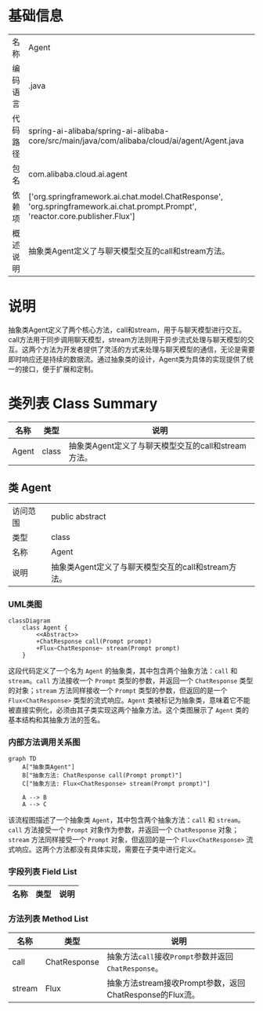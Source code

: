 # 基础信息

|      |      |
|------|------|
| 名称 | Agent |
| 编码语言 | .java |
| 代码路径 | spring-ai-alibaba/spring-ai-alibaba-core/src/main/java/com/alibaba/cloud/ai/agent/Agent.java |
| 包名 | com.alibaba.cloud.ai.agent |
| 依赖项 | ['org.springframework.ai.chat.model.ChatResponse', 'org.springframework.ai.chat.prompt.Prompt', 'reactor.core.publisher.Flux'] |
| 概述说明 | 抽象类Agent定义了与聊天模型交互的call和stream方法。 |

# 说明

抽象类Agent定义了两个核心方法，call和stream，用于与聊天模型进行交互。call方法用于同步调用聊天模型，stream方法则用于异步流式处理与聊天模型的交互。这两个方法为开发者提供了灵活的方式来处理与聊天模型的通信，无论是需要即时响应还是持续的数据流。通过抽象类的设计，Agent类为具体的实现提供了统一的接口，便于扩展和定制。

# 类列表 Class Summary

| 名称   | 类型  | 说明 |
|-------|------|-------------|
| Agent | class | 抽象类Agent定义了与聊天模型交互的call和stream方法。 |



## 类 Agent

|      |      |
|------|------|
| 访问范围 | public abstract |
| 类型 | class |
| 名称 | Agent |
| 说明 | 抽象类Agent定义了与聊天模型交互的call和stream方法。 |


### UML类图

```mermaid
classDiagram
    class Agent {
        <<Abstract>>
        +ChatResponse call(Prompt prompt)
        +Flux~ChatResponse~ stream(Prompt prompt)
    }
```

这段代码定义了一个名为 `Agent` 的抽象类，其中包含两个抽象方法：`call` 和 `stream`。`call` 方法接收一个 `Prompt` 类型的参数，并返回一个 `ChatResponse` 类型的对象；`stream` 方法同样接收一个 `Prompt` 类型的参数，但返回的是一个 `Flux<ChatResponse>` 类型的流式响应。`Agent` 类被标记为抽象类，意味着它不能被直接实例化，必须由其子类实现这两个抽象方法。这个类图展示了 `Agent` 类的基本结构和其抽象方法的签名。


### 内部方法调用关系图

```mermaid
graph TD
    A["抽象类Agent"]
    B["抽象方法: ChatResponse call(Prompt prompt)"]
    C["抽象方法: Flux<ChatResponse> stream(Prompt prompt)"]

    A --> B
    A --> C
```

该流程图描述了一个抽象类 `Agent`，其中包含两个抽象方法：`call` 和 `stream`。`call` 方法接受一个 `Prompt` 对象作为参数，并返回一个 `ChatResponse` 对象；`stream` 方法同样接受一个 `Prompt` 对象，但返回的是一个 `Flux<ChatResponse>` 流式响应。这两个方法都没有具体实现，需要在子类中进行定义。

### 字段列表 Field List

| 名称  | 类型  | 说明 |
|-------|-------|------|

### 方法列表 Method List

| 名称  | 类型  | 说明 |
|-------|-------|------|
| call | ChatResponse | 抽象方法`call`接收`Prompt`参数并返回`ChatResponse`。 |
| stream | Flux<ChatResponse> | 抽象方法stream接收Prompt参数，返回ChatResponse的Flux流。 |




